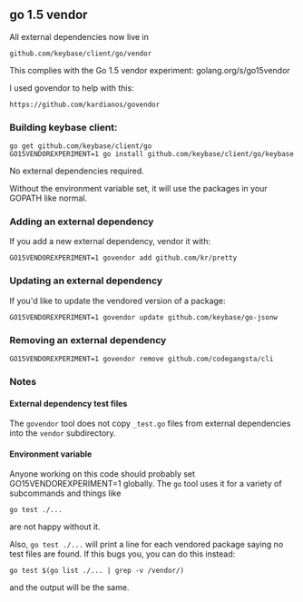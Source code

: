 ## go 1.5 vendor

All external dependencies now live in

    github.com/keybase/client/go/vendor

This complies with the Go 1.5 vendor experiment: golang.org/s/go15vendor

I used govendor to help with this:

    https://github.com/kardianos/govendor

### Building keybase client:

    go get github.com/keybase/client/go
    GO15VENDOREXPERIMENT=1 go install github.com/keybase/client/go/keybase

No external dependencies required.

Without the environment variable set, it will use the
packages in your GOPATH like normal.

### Adding an external dependency

If you add a new external dependency, vendor it with:

    GO15VENDOREXPERIMENT=1 govendor add github.com/kr/pretty

### Updating an external dependency

If you'd like to update the vendored version of a
package:

    GO15VENDOREXPERIMENT=1 govendor update github.com/keybase/go-jsonw

### Removing an external dependency

    GO15VENDOREXPERIMENT=1 govendor remove github.com/codegangsta/cli

### Notes

#### External dependency test files

The `govendor` tool does not copy `_test.go` files from
external dependencies into the `vendor` subdirectory.

#### Environment variable

Anyone working on this code should probably set
GO15VENDOREXPERIMENT=1 globally.  The `go` tool uses it
for a variety of subcommands and things like 

    go test ./...

are not happy without it.

Also, `go test ./...` will print a line for each
vendored package saying no test files are found.  If
this bugs you, you can do this instead:

    go test $(go list ./... | grep -v /vendor/)

and the output will be the same.
